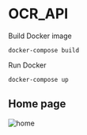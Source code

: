 # OCR_API
Build Docker image
```
docker-compose build
```

Run Docker
```
docker-compose up
```

## Home page
![home](https://i.imgur.com/5weJKK7.png)
